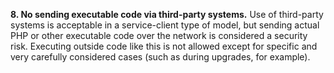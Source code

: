 **8. No sending executable code via third-party systems.** Use of third-party systems is acceptable in a service-client type of model, but sending actual PHP or other executable code over the network is considered a security risk. Executing outside code like this is not allowed except for specific and very carefully considered cases (such as during upgrades, for example).